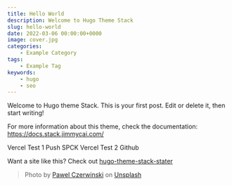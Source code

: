```yaml
---
title: Hello World
description: Welcome to Hugo Theme Stack
slug: hello-world
date: 2022-03-06 00:00:00+0000
image: cover.jpg
categories:
    - Example Category
tags:
    - Example Tag
keywords:
    - hugo
    - seo
---
```


Welcome to Hugo theme Stack. This is your first post. Edit or delete it, then start writing!

For more information about this theme, check the documentation: https://docs.stack.jimmycai.com/

Vercel Test 1 Push SPCK
Vercel Test 2 Github


Want a site like this? Check out [hugo-theme-stack-stater](https://github.com/CaiJimmy/hugo-theme-stack-starter)

> Photo by [Pawel Czerwinski](https://unsplash.com/@pawel_czerwinski) on [Unsplash](https://unsplash.com/)
